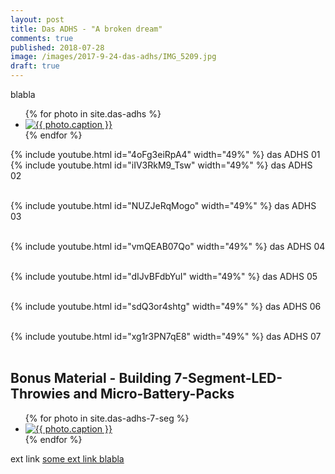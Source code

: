 ```yaml
---
layout: post
title: Das ADHS - "A broken dream"
comments: true
published: 2018-07-28
image: /images/2017-9-24-das-adhs/IMG_5209.jpg
draft: true
---
```


blabla


<div class="photo-gallery-frame clearfix">
  <ul class="photo-gallery-list">
    {% for photo in site.das-adhs %}
    <li>
      <a href="{{ photo.url | prepend: site.baseurl }}" name="{{ photo.title }}">
        <img src="{{ photo.image-path|remove: ".jpg"| append: '-th'|append: ".jpg" }}" alt="{{ photo.caption }}" />
      </a>
    </li>
    {% endfor %}
  </ul>
</div>
<a name="videos"></a>

{% include youtube.html id="4oFg3eiRpA4" width="49%" %}
das ADHS 01
{% include youtube.html id="iIV3RkM9_Tsw" width="49%" %}
das ADHS 02
<br><br>

{% include youtube.html id="NUZJeRqMogo" width="49%" %}
das ADHS 03
<br><br>

{% include youtube.html id="vmQEAB07Qo" width="49%" %}
das ADHS 04
<br><br>

{% include youtube.html id="dIJvBFdbYuI" width="49%" %}
das ADHS 05
<br><br>

{% include youtube.html id="sdQ3or4shtg" width="49%" %}
das ADHS 06
<br><br>

{% include youtube.html id="xg1r3PN7qE8" width="49%" %}
das ADHS 07
<br><br>

## Bonus Material - Building 7-Segment-LED-Throwies and Micro-Battery-Packs ##

<div class="photo-gallery-frame clearfix">
  <ul class="photo-gallery-list">
    {% for photo in site.das-adhs-7-seg %}
    <li>
      <a href="{{ photo.url | prepend: site.baseurl }}" name="{{ photo.title }}">
        <img src="{{ photo.image-path|remove: ".jpg"| append: '-th'|append: ".jpg" }}" alt="{{ photo.caption }}" />
      </a>
    </li>
    {% endfor %}
  </ul>
</div>

ext link [some ext link blabla](https://secure.reichelt.at/TASTER-9302/3/index.html?ACTION=3&LA=55&ARTICLE=44579)




